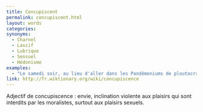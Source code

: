 ```yaml
---
title: Concupiscent
permalink: concupiscent.html
layout: words
categories:
synonyms:
  - Charnel
  - Lascif
  - Lubrique
  - Sensuel
  - Hédonisme
examples:
  - "Le samedi soir, au lieu d'aller dans les Pandémoniums de ploutocrates concupiscents, faites donc cet exemple non trivial."
link: http://fr.wiktionary.org/wiki/concupiscence
---
```


Adjectif de concupiscence : envie, inclination violente aux plaisirs qui sont interdits par les moralistes, surtout aux plaisirs sexuels.


